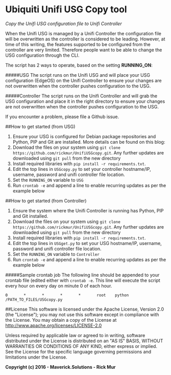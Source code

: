 # Ubiquiti Unifi USG Copy tool
*Copy the Unifi USG configuration file to Unifi Controller*

When the Unifi USG is managed by a Unifi Controller the configuration file will be overwritten as the controller is considered to be leading. However, at time of this writing, the features supported to be configured from the controller are very limited. Therefore people want to be able to change the USG configuration through the CLI.

The script has 2 ways to operate, based on the setting **RUNNING_ON**:

#####USG
The script runs on the Unifi USG and will place your USG configuration (EdgeOS) on the Unifi Controller to ensure your changes are not overwritten when the controller pushes configuration to the USG.

#####Controller
The script runs on the Unifi Controller and will grab the USG configuration and place it in the right directory to ensure your changes are not overwritten when the controller pushes configuration to the USG.

If you encounter a problem, please file a Github issue.

##How to get started (from USG)
1. Ensure your USG is configured for Debian package repositories and Python, PIP and Git are installed. More details can be found on this blog: 
2. Download the files on your system using `git clone https://github.com/rickmur/UnifiUSGcopy.git`. Any further updates are downloaded using `git pull` from the new directory
3. Install required libraries with `pip install -r requirements.txt`.
4. Edit the top lines in `USGcopy.py` to set your controller hostname/IP, username, password and unifi controller file location.
5. Set the `RUNNING_ON` variable to `USG`
6. Run `crontab -e` and append a line to enable recurring updates as per the example below

##How to get started (from Controller)
1. Ensure the system where the Unifi Controller is running has Python, PIP and Git installed.  
2. Download the files on your system using `git clone https://github.com/rickmur/UnifiUSGcopy.git`. Any further updates are downloaded using `git pull` from the new directory
3. Install required libraries with `pip install -r requirements.txt`.
4. Edit the top lines in `USGget.py` to set your USG hostname/IP, username, password and unifi controller file location.
5. Set the `RUNNING_ON` variable to `Controller`
6. Run `crontab -e` and append a line to enable recurring updates as per the example below


#####Sample crontab job
The following line should be appended to your crontab file (edited either with `crontab -e`. This line will execute the script every hour on every day on minute 0 of each hour.

    0       *       *       *       *       root    python /PATH_TO_FILES/USGcopy.py

##License
This software is licensed under the Apache License, Version 2.0 (the "License"); you may not use this software except in compliance with the License. You may obtain a copy of the License at http://www.apache.org/licenses/LICENSE-2.0

Unless required by applicable law or agreed to in writing, software distributed under the License is distributed on an "AS IS" BASIS, WITHOUT WARRANTIES OR CONDITIONS OF ANY KIND, either express or implied. See the License for the specific language governing permissions and limitations under the License.

**Copyright (c) 2016 - Maverick.Solutions - Rick Mur**
